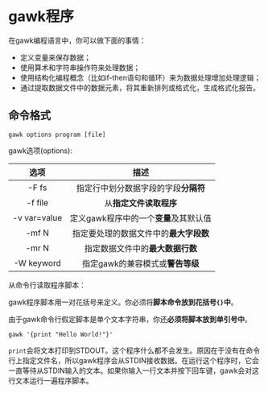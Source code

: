 # gawk程序

在gawk编程语言中，你可以做下面的事情： 

* 定义变量来保存数据； 
* 使用算术和字符串操作符来处理数据； 
* 使用结构化编程概念（比如if-then语句和循环）来为数据处理增加处理逻辑； 
* 通过提取数据文件中的数据元素，将其重新排列或格式化，生成格式化报告。

## 命令格式

```shell
gawk options program [file]
```

gawk选项(options):

|     选项     |                  描述                  |
| :----------: | :------------------------------------: |
|    -F fs     |  指定行中划分数据字段的字段**分隔符**  |
|   -f file    |         从**指定文件读取程序**         |
| -v var=value | 定义gawk程序中的一个**变量**及其默认值 |
|    -mf N     | 指定要处理的数据文件中的**最大字段数** |
|    -mr N     |    指定数据文件中的**最大数据行数**    |
|  -W keyword  |    指定gawk的兼容模式或**警告等级**    |

从命令行读取程序脚本：

gawk程序脚本用一对花括号来定义。你必须将**脚本命令放到花括号`{}`中**。

由于gawk命令行假定脚本是单个文本字符串，你还**必须将脚本放到单引号中**。

```shell
gawk '{print "Hello World!"}'
```

`print`会将文本打印到STDOUT。这个程序什么都不会发生。原因在于没有在命令行上指定文件名，所以gawk程序会从STDIN接收数据。在运行这个程序时，它会一直等待从STDIN输入的文本。如果你输入一行文本并按下回车键，gawk会对这行文本运行一遍程序脚本。

